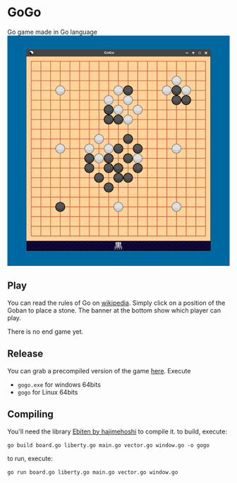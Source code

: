 # GoGo
Go game made in Go language  
![GoGo](screenshots/gogo.png)

## Play
You can read the rules of Go on [wikipedia](https://en.wikipedia.org/wiki/Rules_of_Go).
Simply click on a position of the Goban to place a stone.
The banner at the bottom show which player can play.

There is no end game yet.

## Release
You can grab a precompiled version of the game [here](https://github.com/harraps/GoGo/releases).
Execute
- `gogo.exe` for windows 64bits
- `gogo` for Linux 64bits

## Compiling
You'll need the library [Ebiten by hajimehoshi](https://github.com/hajimehoshi/ebiten) to compile it.
to build, execute:
```
go build board.go liberty.go main.go vector.go window.go -o gogo
```
to run, execute:
```
go run board.go liberty.go main.go vector.go window.go
```
